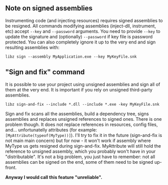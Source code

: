 ## Note on signed assemblies
Instrumenting code (and injecting resources) requires signed assemblies to be resigned. All commands modifying assemblies (inject-dll, instrument, etc) accept ```--key``` and ```--password``` arguments. You need to provide ```--key``` to update the signature and (optionally) ```--password``` if key file is password protected.
You can also completely ignore it up to the very end and sign resulting assemblies with:
```
libz sign --assembly MyApplication.exe --key MyKeyFile.snk
```

## "Sign and fix" command
It is possible to use your project using unsigned assemblies and sign all of them at the very end. It is important if you rely on unsigned third-party assemblies.
```
libz sign-and-fix --include *.dll --include *.exe -key MyKeyFile.snk
```
Sign and fix scans all the assemblies, build a dependency tree, signs assemblies and replaces unsigned references to signed ones.
There is one problem though. It does not replace references in resources, config files, and... unfortunatelly attributes (for example: ```[MyAttribute(typeof(MyType))]```). I'll try to fix it in the future (sign-and-fix is not main main concern) but for now - it won't work if assembly where MyType us gets resigned during sign-and-fix. MyAttribute will still hold the reference to unsigned assembly, which you probably won't have in your "distributable". 
It's not a big problem, you just have to remember: not all assemblies can be signed on the end, some of them need to be signed up-front. 

**Anyway I would call this feature "unreliable".** 
